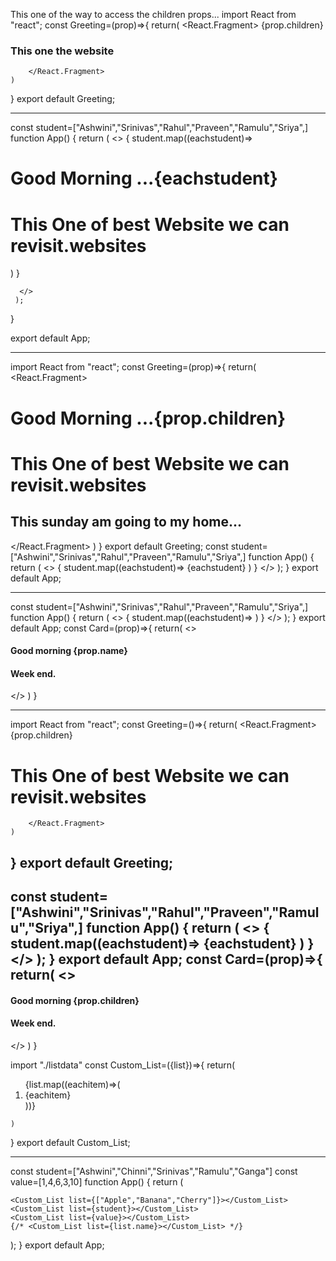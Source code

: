 This one of the way to access the children props...
import React from "react";
 const Greeting=(prop)=>{
    return(
        <React.Fragment>
            {prop.children}
            <h3>This one the  website</h3>

        </React.Fragment>
    )
}
export default Greeting;
___________
const student=["Ashwini","Srinivas","Rahul","Praveen","Ramulu","Sriya",]
function App() {
  return (
    <>
    {
      student.map((eachstudent)=>
        <Greeting>
          <h1>Good Morning ...{eachstudent}</h1>
          <h1>This One of best Website we can revisit.websites</h1>
        </Greeting>
      )
    }
     
      </>
     );
}


export default App;
_______________________

 import React from "react";
 const Greeting=(prop)=>{
    return(
        <React.Fragment>
          <h1>Good Morning ...{prop.children}</h1>
          <h1>This One of best Website we can revisit.websites</h1>
           <h2>This sunday am going to my home...</h2>
        </React.Fragment>
    )
}
export default Greeting;
const student=["Ashwini","Srinivas","Rahul","Praveen","Ramulu","Sriya",]
function App() {
  return (
    <>
    {
      student.map((eachstudent)=>
        <Greeting>
          {eachstudent}
        </Greeting>
      )
    }
    </>
     );
}
export default App;
______________________
const student=["Ashwini","Srinivas","Rahul","Praveen","Ramulu","Sriya",]
function App() {
  return (
    <>
    {
      student.map((eachstudent)=>
        <Greeting>
          <Card name={eachstudent}/>
       </Greeting>
      )
    }
    </>
     );
}
export default App;
const Card=(prop)=>{
  return(
    <>
    <h4>Good morning {prop.name}</h4>
    <h4>Week end.</h4>
    </>
  )
}
___________
 import React from "react";
 const Greeting=()=>{
    return(
        <React.Fragment>
          {prop.children}
          <h1>This One of best Website we can revisit.websites</h1>
           
        </React.Fragment>
    )
}
export default Greeting;
----------------------
const student=["Ashwini","Srinivas","Rahul","Praveen","Ramulu","Sriya",]
function App() {
  return (
    <>
    {
      student.map((eachstudent)=>
        <Greeting>
          <Card>{eachstudent}</Card>
       </Greeting>
      )
    }
    </>
     );
}
export default App;
const Card=(prop)=>{
  return(
    <>
    <h4>Good morning {prop.children}</h4>
    <h4>Week end.</h4>
    </>
  )
}
------------------------------
import "./listdata"
const Custom_List=({list})=>{
    return(
        <ol>
         {list.map((eachitem)=>(
            <li>{eachitem}</li>
        ))}
        </ol>

    )
}
export default Custom_List;

----
const student=["Ashwini","Chinni","Srinivas","Ramulu","Ganga"]
const value=[1,4,6,3,10]
function App() {
  return (
    <div>
      
    
    <Custom_List list={["Apple","Banana","Cherry"]}></Custom_List>
    <Custom_List list={student}></Custom_List>
    <Custom_List list={value}></Custom_List>
    {/* <Custom_List list={list.name}></Custom_List> */}
  </div>
     );
}
export default App;

